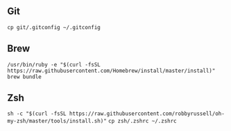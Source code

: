 ## Git
`cp git/.gitconfig ~/.gitconfig`

## Brew
```
/usr/bin/ruby -e "$(curl -fsSL https://raw.githubusercontent.com/Homebrew/install/master/install)"
brew bundle
```

## Zsh
`sh -c "$(curl -fsSL https://raw.githubusercontent.com/robbyrussell/oh-my-zsh/master/tools/install.sh)"`
`cp zsh/.zshrc ~/.zshrc`